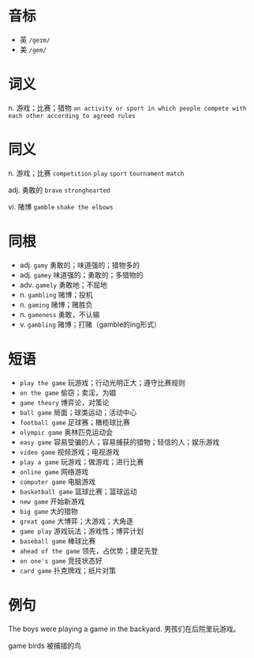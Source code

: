 # 音标

- 英 `/geɪm/`
- 美 `/ɡem/`

# 词义

n. 游戏；比赛；猎物
`an activity or sport in which people compete with each other according to agreed rules`

# 同义

n. 游戏；比赛
`competition` `play` `sport` `tournament` `match`

adj. 勇敢的
`brave` `stronghearted`

vi. 赌博
`gamble` `shake the elbows`

# 同根

- adj. `gamy` 勇敢的；味道强的；猎物多的
- adj. `gamey` 味道强的；勇敢的；多猎物的
- adv. `gamely` 勇敢地；不屈地
- n. `gambling` 赌博；投机
- n. `gaming` 赌博；赌胜负
- n. `gameness` 勇敢，不认输
- v. `gambling` 赌博；打赌（gamble的ing形式）

# 短语

- `play the game` 玩游戏；行动光明正大；遵守比赛规则
- `on the game` 偷窃；卖淫，为娼
- `game theory` 博弈论，对策论
- `ball game` 局面；球类运动；活动中心
- `football game` 足球赛；橄榄球比赛
- `olympic game` 奥林匹克运动会
- `easy game` 容易受骗的人；容易捕获的猎物；轻信的人；娱乐游戏
- `video game` 视频游戏；电视游戏
- `play a game` 玩游戏；做游戏；进行比赛
- `online game` 网络游戏
- `computer game` 电脑游戏
- `basketball game` 篮球比赛；篮球运动
- `new game` 开始新游戏
- `big game` 大的猎物
- `great game` 大博弈；大游戏；大角逐
- `game play` 游戏玩法；游戏性；博弈计划
- `baseball game` 棒球比赛
- `ahead of the game` 领先，占优势；捷足先登
- `on one's game` 竞技状态好
- `card game` 扑克牌戏；纸片对策

# 例句

The boys were playing a game in the backyard.
男孩们在后院里玩游戏。

game birds
被捕猎的鸟


